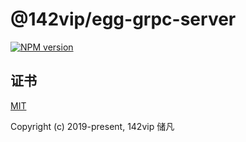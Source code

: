 # @142vip/egg-grpc-server

[![NPM version](https://img.shields.io/npm/v/@142vip/egg-grpc-server?color=a1b858&label=version)](https://www.npmjs.com/package/@142vip/egg-grpc-server)

## 证书

[MIT](https://opensource.org/license/MIT)

Copyright (c) 2019-present, 142vip 储凡
